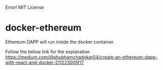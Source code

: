 Error!
MIT License
# docker-ethereum
Ethereum DAPP will run inside the docker container.

Follow the below link for the explanation  
https://medium.com/@shubhamchadokar04/create-an-ethereum-dapp-with-react-and-docker-211223005f17
